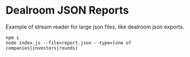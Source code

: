 # Dealroom JSON Reports

Example of stream reader for large json files, like dealroom json exports.

```
npm i
node index.js --file=report.json --type=[one of companies|investors|rounds]
```
